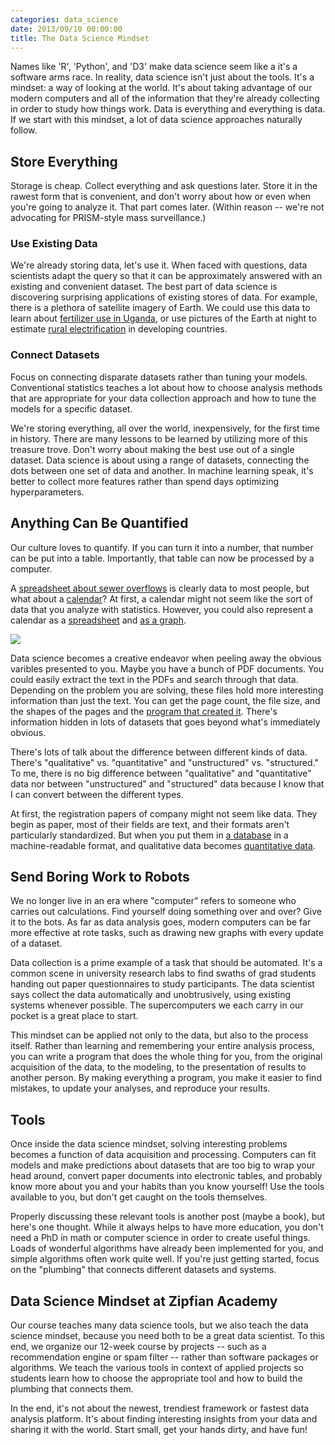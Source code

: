 ```yaml
---
categories: data_science
date: 2013/09/10 00:00:00
title: The Data Science Mindset
---
```

Names like 'R', 'Python', and 'D3' make data science seem like a it's a software arms race. 
In reality, data science isn't just about the tools. It's a mindset:
a way of looking at the world. It's about taking advantage of our modern
computers and all of the information that they're already collecting
in order to study how things work. Data is everything and everything is data. If we start with this mindset, a lot of
data science approaches naturally follow. 

## Store Everything
Storage is cheap. Collect everything and ask questions later. Store it in the rawest form that is convenient, and don't worry about how or even when you're going to analyze it. That part comes later. (Within reason -- we're not advocating for PRISM-style mass surveillance.)

### Use Existing Data
We're already storing data, let's use it.
When faced with questions, data scientists adapt the query so that it can be approximately answered with an existing and convenient dataset. The best part of data science is discovering surprising applications of existing stores of data. For example, there is a plethora of satellite imagery of Earth. We could use this data to learn about [fertilizer use in Uganda](http://www.youtube.com/watch?v=3ajFogCaRbs), or use pictures of the Earth at night to estimate [rural electrification](http://www-personal.umich.edu/~brianmin/MinEtAl_Detection_IJRS_2013.pdf) in developing countries.

### Connect Datasets
Focus on connecting disparate datasets rather than tuning your models. Conventional statistics teaches a lot about how to choose analysis methods that are appropriate for your data collection approach and how
to tune the models for a specific dataset.

We're storing everything, all over the world, inexpensively, for the first time in history. There are many lessons to be learned by utilizing more of this treasure trove. Don't worry about making the best use out of a single dataset. Data science is about using a range of datasets, connecting the dots between one set of data and another. In machine learning speak, it's better to collect more features rather than spend days optimizing hyperparameters. 

## Anything Can Be Quantified
Our culture loves to quantify. If you can turn it into a number, that number can be put into a table. Importantly, that table can now be processed by a computer. 

A [spreadsheet about sewer overflows](https://data.illinois.gov/Municipality/SSMMA-Combined-Sewer-Overflow/5yuf-j7kn?)
is clearly data to most people, but what about a [calendar](http://www.mo.gov/meetings/)?
At first, a calendar might not seem like the sort of data that you analyze with statistics. However, you
could also represent a calendar as a [spreadsheet](https://data.mo.gov/Government-Administration/Open-Meetings/au6r-w9n3)
and [as a graph](http://thomaslevine.com/!/socrata-calendars). 

![](http://thomaslevine.com/!/socrata-calendars/figure/day-of-week.png)

Data science becomes a creative endeavor when peeling away the obvious varibles presented to you. Maybe you have a bunch of PDF documents. You could easily extract the text in the PDFs and search through that data. Depending on the problem you are solving, these files hold more interesting information than just the text. You can get the page count, the file size, and the shapes of the pages and the [program that created it](http://thomaslevine.com/!/parsing-pdfs/). There's information hidden in lots of datasets that goes beyond what's immediately obvious.

There's lots of talk about the difference between different kinds of data. There's "qualitative" vs.
"quantitative" and "unstructured" vs. "structured." 
To me, there is no big difference between "qualitative" and "quantitative" data
nor between "unstructured" and "structured" data because I know that I can convert
between the different types.

At first, the registration papers of company might not seem like data. They begin as paper,
most of their fields are text, and their formats aren't particularly standardized.
But when you put them in [a database](http://opencorporates.com/) in a machine-readable format,
and qualitative data becomes [quantitative data](http://registries.opencorporates.com/). 


## Send Boring Work to Robots
We no longer live in an era where "computer" refers to someone who carries out calculations. Find yourself doing something over and over? Give it to the bots. As far as data analysis goes, modern computers can be far more effective at rote tasks, such as drawing new graphs with every update of a dataset. 

Data collection is a prime example of a task that should be automated. It's a common scene in university research labs to find swaths of grad students handing out paper questionnaires to study participants. The data scientist says collect the data automatically and unobtrusively, using existing systems whenever possible. The supercomputers we each carry in our pocket is a great place to start. 

This mindset can be applied not only to the data, but also to the process itself. Rather than learning
and remembering your entire analysis process, you can write a program that does the whole
thing for you, from the original acquisition of the data, to the modeling, to the presentation
of results to another person. By making everything a program, you make it easier to
find mistakes, to update your analyses, and reproduce your results.

## Tools
Once inside the data science mindset, solving interesting problems becomes a function of data acquisition and processing. Computers can fit models and make predictions about datasets that are too big to wrap your
head around, convert paper documents into electronic tables, and probably know more about you and your habits than you know yourself! Use the tools available to you, but don't get caught on the tools themselves.

Properly discussing these relevant tools is another post (maybe a book), but here's one
thought. While it always helps to have more education, you don't need a PhD in math or
computer science in order to create useful things. Loads of wonderful
algorithms have already been implemented for you, and simple algorithms often work quite
well. If you're just getting started, focus on the "plumbing" that connects different datasets and systems.

## Data Science Mindset at Zipfian Academy
Our course teaches many data science tools, but we also teach the data
science mindset, because you need both to be a great data scientist.
To this end, we organize our 12-week course by projects -- such as a recommendation engine
or spam filter -- rather than software packages or algorithms.
We teach the various tools in context of applied projects so students learn
how to choose the appropriate tool and how to build the plumbing that connects them.

In the end, it's not about the newest, trendiest framework or fastest data analysis platform. It's about finding interesting insights from your data and sharing it with the world. Start small, get your hands dirty, and have fun!
